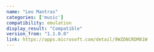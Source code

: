 ```yaml
---
name: "Leo Mantras"
categories: ['music']
compatibility: emulation
display_result: "Compatible"
version_from: "1.1.0.0"
link: https://apps.microsoft.com/detail/9WZDNCRDM81W
---
```

